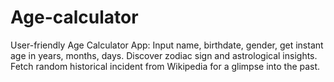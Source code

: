 # Age-calculator
User-friendly Age Calculator App: Input name, birthdate, gender, get instant age in years, months, days. Discover zodiac sign and astrological insights. Fetch random historical incident from Wikipedia for a glimpse into the past.
